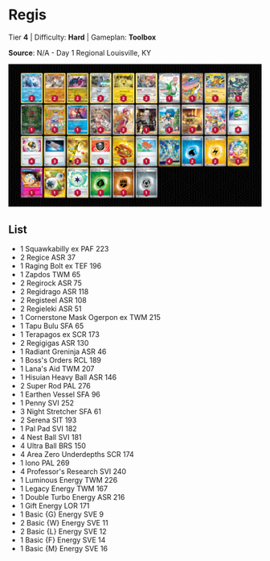 # Regis

Tier **4** | Difficulty: **Hard** | Gameplan: **Toolbox**

**Source**: N/A - Day 1 Regional Louisville, KY

![decklist](../../!Images/Standard/13BRS-SRC/Regis.PNG)

## List
* 1 Squawkabilly ex PAF 223
* 2 Regice ASR 37
* 1 Raging Bolt ex TEF 196
* 1 Zapdos TWM 65
* 2 Regirock ASR 75
* 2 Regidrago ASR 118
* 2 Registeel ASR 108
* 2 Regieleki ASR 51
* 1 Cornerstone Mask Ogerpon ex TWM 215
* 1 Tapu Bulu SFA 65
* 1 Terapagos ex SCR 173
* 2 Regigigas ASR 130
* 1 Radiant Greninja ASR 46
* 1 Boss's Orders RCL 189
* 1 Lana's Aid TWM 207
* 1 Hisuian Heavy Ball ASR 146
* 2 Super Rod PAL 276
* 1 Earthen Vessel SFA 96
* 1 Penny SVI 252
* 3 Night Stretcher SFA 61
* 2 Serena SIT 193
* 1 Pal Pad SVI 182
* 4 Nest Ball SVI 181
* 4 Ultra Ball BRS 150
* 4 Area Zero Underdepths SCR 174
* 1 Iono PAL 269
* 4 Professor's Research SVI 240
* 1 Luminous Energy TWM 226
* 1 Legacy Energy TWM 167
* 1 Double Turbo Energy ASR 216
* 1 Gift Energy LOR 171
* 1 Basic {G} Energy SVE 9
* 2 Basic {W} Energy SVE 11
* 2 Basic {L} Energy SVE 12
* 1 Basic {F} Energy SVE 14
* 1 Basic {M} Energy SVE 16
